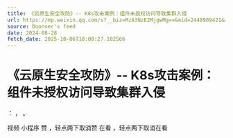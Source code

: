 ```yaml
---
title: 《云原生安全攻防》-- K8s攻击案例：组件未授权访问导致集群入侵
url: https://mp.weixin.qq.com/s?__biz=MzA3NzE2MjgwMg==&mid=2448909421&idx=1&sn=53d735017d25b70b95544c589b979c93
source: Doonsec's feed
date: 2024-08-28
fetch_date: 2025-10-06T18:00:27.102566
---
```


# 《云原生安全攻防》-- K8s攻击案例：组件未授权访问导致集群入侵

：
，
。

视频
小程序
赞
，轻点两下取消赞
在看
，轻点两下取消在看
